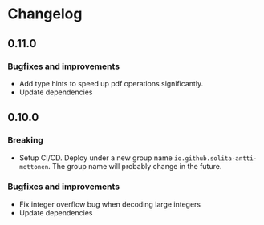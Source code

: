 # Changelog

## 0.11.0
### Bugfixes and improvements
* Add type hints to speed up pdf operations significantly.
* Update dependencies

## 0.10.0
### Breaking
* Setup CI/CD. Deploy under a new group name `io.github.solita-antti-mottonen`. The group name will probably change in the future.
### Bugfixes and improvements
* Fix integer overflow bug when decoding large integers
* Update dependencies
